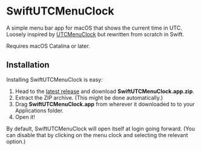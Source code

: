 # SwiftUTCMenuClock
A simple menu bar app for macOS that shows the current time in UTC. Loosely inspired by [UTCMenuClock](https://github.com/netik/UTCMenuClock) but rewritten from scratch in Swift.

Requires macOS Catalina or later.

## Installation
Installing SwiftUTCMenuClock is easy:

1. Head to the [latest release](https://github.com/jonblatho/SwiftUTCMenuClock/releases/latest) and download **SwiftUTCMenuClock.app.zip**.
2. Extract the ZIP archive. (This might be done automatically.)
3. Drag **SwiftUTCMenuClock.app** from wherever it downloaded to to your Applications folder.
4. Open it!

By default, SwiftUTCMenuClock will open itself at login going forward. (You can disable that by clicking on the menu clock and selecting the relevant option.)
